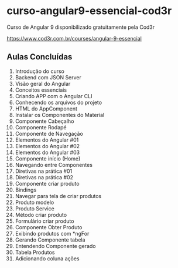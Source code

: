 # curso-angular9-essencial-cod3r

Curso de Angular 9 disponibilizado gratuitamente pela Cod3r

https://www.cod3r.com.br/courses/angular-9-essencial


## Aulas Concluídas

1. Introdução do curso
2. Backend com JSON Server
3. Visão geral do Angular
4. Conceitos essenciais
5. Criando APP com o Angular CLI
6. Conhecendo os arquivos do projeto
7. HTML do AppComponent
8. Instalar os Componentes do Material
9. Componente Cabeçalho
10. Componente Rodapé
11. Componente de Navegação
12. Elementos do Angular #01
13. Elementos do Angular #02
14. Elementos do Angular #03
15. Componente início (Home)
16. Navegando entre Componentes
17. Diretivas na prática #01
18. Diretivas na prática #02
19. Componente criar produto
20. Bindings
21. Navegar para tela de criar produtos
22. Produto modelo
23. Produto Service
24. Método criar produto
25. Formulário criar produto
26. Componente Obter Produto
27. Exibindo produtos com *ngFor
28. Gerando Componente tabela
29. Entendendo Componente gerado
30. Tabela Produtos
31. Adicionando coluna ações
